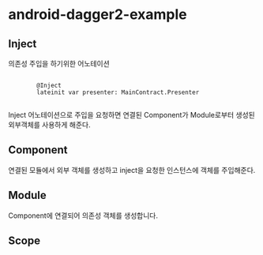 # android-dagger2-example


## Inject
의존성 주입을 하기위한 어노테이션   

 <code>
        @Inject   
        lateinit var presenter: MainContract.Presenter
 </code>
 
 Inject 어노테이션으로 주입을 요청하면 연결된 Component가 Module로부터 생성된 외부객체를 사용하게 해준다.
## Component
연결된 모듈에서 외부 객체를 생성하고 inject을 요청한 인스턴스에 
객체를 주입해준다. 
## Module
Component에 연결되어 의존성 객체를 생성합니다.
## Scope
